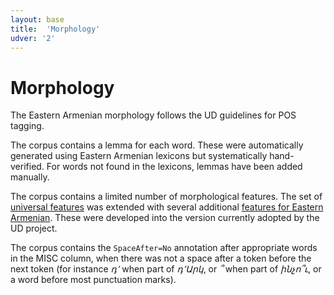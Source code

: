 ```yaml
---
layout: base
title:  'Morphology'
udver: '2'
---
```


# Morphology

The Eastern Armenian morphology follows the UD guidelines for POS tagging.

The corpus contains a lemma for each word. These were automatically generated using Eastern Armenian lexicons but systematically hand-verified. For words not found in the lexicons, lemmas have been added manually.

The corpus contains a limited number of morphological features. The set of [universal features](../../u/feat/index.html) was extended with several additional
[features for Eastern Armenian](../hy/feat/index.html). These were developed into the version currently adopted by the UD project. 

The corpus contains the `SpaceAfter=No` annotation after appropriate words in the MISC column, when there was not a space after a token before the next token (for instance *դ՚* when part of *դ՚Արկ*, or *՞* when part of *ինչո՞ւ*, or a word before most punctuation marks).
